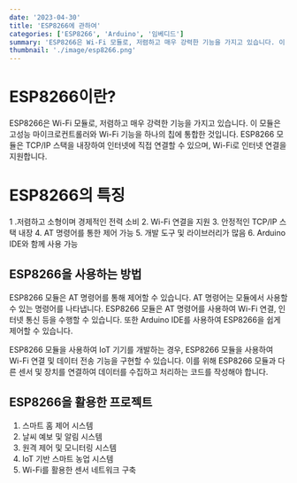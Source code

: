 ```yaml
---
date: '2023-04-30'
title: 'ESP8266에 관하여'
categories: ['ESP8266', 'Arduino', '임베디드']
summary: 'ESP8266은 Wi-Fi 모듈로, 저렴하고 매우 강력한 기능을 가지고 있습니다. 이 모듈은 고성능 마이크로컨트롤러와 Wi-Fi 기능을 하나의 칩에 통합한 것입니다. ESP8266 모듈은 TCP/IP 스택을 내장하여 인터넷에 직접 연결할 수 있으며, Wi-Fi로 인터넷 연결을 지원합니다.'
thumbnail: './image/esp8266.png'
---
```


# ESP8266이란?

ESP8266은 Wi-Fi 모듈로, 저렴하고 매우 강력한 기능을 가지고 있습니다. 이 모듈은 고성능 마이크로컨트롤러와 Wi-Fi 기능을 하나의 칩에 통합한 것입니다. ESP8266 모듈은 TCP/IP 스택을 내장하여 인터넷에 직접 연결할 수 있으며, Wi-Fi로 인터넷 연결을 지원합니다.

# ESP8266의 특징

1 .저렴하고 소형이며 경제적인 전력 소비 2. Wi-Fi 연결을 지원 3. 안정적인 TCP/IP 스택 내장 4. AT 명령어를 통한 제어 가능 5. 개발 도구 및 라이브러리가 많음 6. Arduino IDE와 함께 사용 가능

## ESP8266을 사용하는 방법

ESP8266 모듈은 AT 명령어를 통해 제어할 수 있습니다. AT 명령어는 모듈에서 사용할 수 있는 명령어를 나타냅니다. ESP8266 모듈은 AT 명령어를 사용하여 Wi-Fi 연결, 인터넷 통신 등을 수행할 수 있습니다. 또한 Arduino IDE를 사용하여 ESP8266을 쉽게 제어할 수 있습니다.

ESP8266 모듈을 사용하여 IoT 기기를 개발하는 경우, ESP8266 모듈을 사용하여 Wi-Fi 연결 및 데이터 전송 기능을 구현할 수 있습니다. 이를 위해 ESP8266 모듈과 다른 센서 및 장치를 연결하여 데이터를 수집하고 처리하는 코드를 작성해야 합니다.

## ESP8266을 활용한 프로젝트

1. 스마트 홈 제어 시스템
2. 날씨 예보 및 알림 시스템
3. 원격 제어 및 모니터링 시스템
4. IoT 기반 스마트 농업 시스템
5. Wi-Fi를 활용한 센서 네트워크 구축
